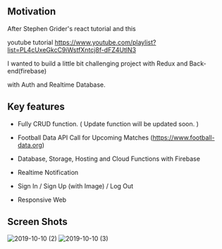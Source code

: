 ## Motivation 

After Stephen Grider's react tutorial and this

youtube tutorial https://www.youtube.com/playlist?list=PL4cUxeGkcC9iWstfXntcj8f-dFZ4UtlN3

I wanted to build a little bit challenging project with Redux and Back-end(firebase)

with Auth and Realtime Database.



## Key features

- Fully CRUD function. ( Update function will be updated soon. )

- Football Data API Call for Upcoming Matches (https://www.football-data.org)

- Database, Storage, Hosting and Cloud Functions with Firebase

- Realtime Notification

- Sign In / Sign Up (with Image) / Log Out

- Responsive Web


## Screen Shots

![2019-10-10 (2)](https://user-images.githubusercontent.com/46767604/66565990-8e41ec80-ebaf-11e9-9a5d-0472324224f5.png)
![2019-10-10 (3)](https://user-images.githubusercontent.com/46767604/66565999-9437cd80-ebaf-11e9-8a01-7ce140cc9816.png)



